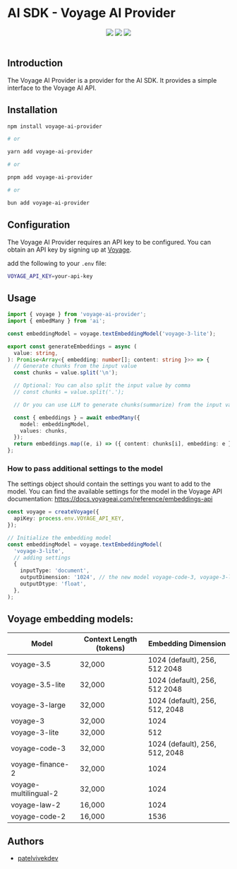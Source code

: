 # AI SDK - Voyage AI Provider

<div align="center">
<a href="https://www.npmjs.com/package/voyage-ai-provider"><img src="https://img.shields.io/npm/v/voyage-ai-provider"/><a>
<a href="https://www.npmjs.com/package/voyage-ai-provider"><img src="https://img.shields.io/npm/dm/voyage-ai-provider"/><a>
<a href="https://github.com/patelvivekdev/voyageai-ai-provider/actions/workflows/CI.yml"><img src="https://github.com/patelvivekdev/voyageai-ai-provider/actions/workflows/CI.yml/badge.svg"/><a>
</div>
<br>

## Introduction

The Voyage AI Provider is a provider for the AI SDK. It provides a simple interface to the Voyage AI API.

## Installation

```bash
npm install voyage-ai-provider

# or

yarn add voyage-ai-provider

# or

pnpm add voyage-ai-provider

# or

bun add voyage-ai-provider
```

## Configuration

The Voyage AI Provider requires an API key to be configured. You can obtain an API key by signing up at [Voyage](https://voyageai.com).

add the following to your `.env` file:

```bash
VOYAGE_API_KEY=your-api-key
```

## Usage

```typescript
import { voyage } from 'voyage-ai-provider';
import { embedMany } from 'ai';

const embeddingModel = voyage.textEmbeddingModel('voyage-3-lite');

export const generateEmbeddings = async (
  value: string,
): Promise<Array<{ embedding: number[]; content: string }>> => {
  // Generate chunks from the input value
  const chunks = value.split('\n');

  // Optional: You can also split the input value by comma
  // const chunks = value.split('.');

  // Or you can use LLM to generate chunks(summarize) from the input value

  const { embeddings } = await embedMany({
    model: embeddingModel,
    values: chunks,
  });
  return embeddings.map((e, i) => ({ content: chunks[i], embedding: e }));
};
```

### How to pass additional settings to the model

The settings object should contain the settings you want to add to the model. You can find the available settings for the model in the Voyage API documentation: https://docs.voyageai.com/reference/embeddings-api

```typescript
const voyage = createVoyage({
  apiKey: process.env.VOYAGE_API_KEY,
});

// Initialize the embedding model
const embeddingModel = voyage.textEmbeddingModel(
  'voyage-3-lite',
  // adding settings
  {
    inputType: 'document',
    outputDimension: '1024', // the new model voyage-code-3, voyage-3-large has 4 different output dimensions: 256, 512, 1024 (default), 2048
    outputDtype: 'float',
  },
);
```

## Voyage embedding models:

| Model                 | Context Length (tokens) | Embedding Dimension            |
| --------------------- | ----------------------- | ------------------------------ |
| voyage-3.5            | 32,000                  | 1024 (default), 256, 512 2048  |
| voyage-3.5-lite       | 32,000                  | 1024 (default), 256, 512 2048  |
| voyage-3-large        | 32,000                  | 1024 (default), 256, 512, 2048 |
| voyage-3              | 32,000                  | 1024                           |
| voyage-3-lite         | 32,000                  | 512                            |
| voyage-code-3         | 32,000                  | 1024 (default), 256, 512, 2048 |
| voyage-finance-2      | 32,000                  | 1024                           |
| voyage-multilingual-2 | 32,000                  | 1024                           |
| voyage-law-2          | 16,000                  | 1024                           |
| voyage-code-2         | 16,000                  | 1536                           |

## Authors

- [patelvivekdev](https://patelvivek.dev)
